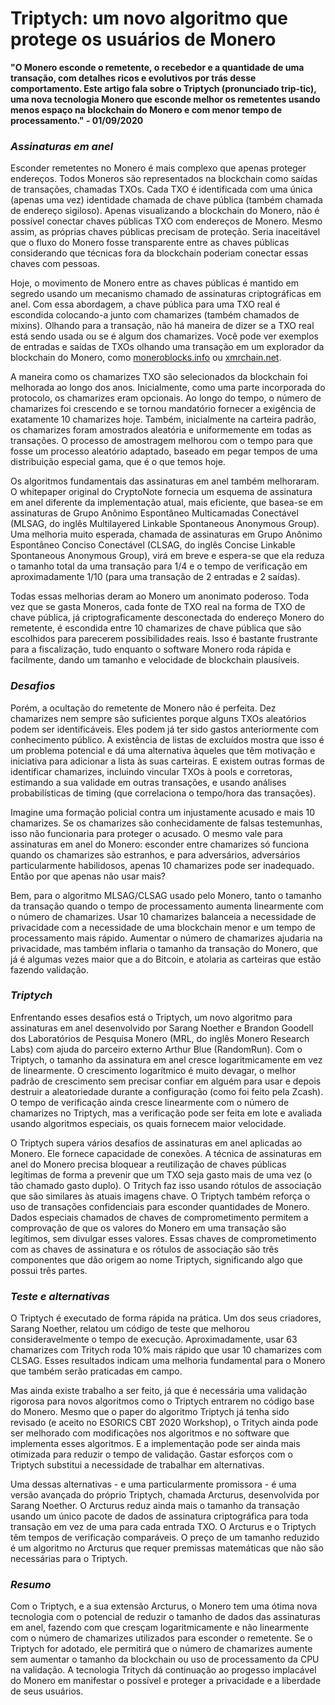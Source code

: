 # Triptych: um novo algoritmo que protege os usuários de Monero

**"O Monero esconde o remetente, o recebedor e a quantidade de uma transação, com detalhes ricos e evolutivos por trás desse comportamento. Este artigo fala sobre o Triptych (pronunciado trip-tic), uma nova tecnologia Monero que esconde melhor os remetentes usando menos espaço na blockchain do Monero e com menor tempo de processamento." - 01/09/2020**

### _Assinaturas em anel_

Esconder remetentes no Monero é mais complexo que apenas proteger endereços. Todos Moneros são representados na blockchain como saídas de transações, chamadas TXOs. Cada TXO é identificada com uma única (apenas uma vez) identidade chamada de chave pública (também chamada de endereço sigiloso). Apenas visualizando a blockchain do Monero, não é possível conectar chaves públicas TXO com endereços de Monero. Mesmo assim, as próprias chaves públicas precisam de proteção. Seria inaceitável que o fluxo do Monero fosse transparente entre as chaves públicas considerando que técnicas fora da blockchain poderiam conectar essas chaves com pessoas.

Hoje, o movimento de Monero entre as chaves públicas é mantido em segredo usando um mecanismo chamado de assinaturas criptográficas em anel. Com essa abordagem, a chave pública para uma TXO real é escondida colocando-a junto com chamarizes (também chamados de mixins). Olhando para a transação, não há maneira de dizer se a TXO real está sendo usada ou se é algum dos chamarizes. Você pode ver exemplos de entradas e saídas de TXOs olhando uma transação em um explorador da blockchain do Monero, como [moneroblocks.info](https://moneroblocks.info/) ou [xmrchain.net](https://xmrchain.net/).

A maneira como os chamarizes TXO são selecionados da blockchain foi melhorada ao longo dos anos. Inicialmente, como uma parte incorporada do protocolo, os chamarizes eram opcionais. Ao longo do tempo, o número de chamarizes foi crescendo e se tornou mandatório fornecer a exigência de exatamente 10 chamarizes hoje. Também, inicialmente na carteira padrão, os chamarizes foram amostrados aleatória e uniformemente em todas as transações. O processo de amostragem melhorou com o tempo para que fosse um processo aleatório adaptado, baseado em pegar tempos de uma distribuição especial gama, que é o que temos hoje.

Os algoritmos fundamentais das assinaturas em anel também melhoraram. O whitepaper original do CryptoNote fornecia um esquema de assinatura em anel diferente da implementação atual, mais eficiente, que basea-se em assinaturas de Grupo Anônimo Espontâneo Multicamadas Conectável (MLSAG, do inglês Multilayered Linkable Spontaneous Anonymous Group). Uma melhoria muito esperada, chamada de assinaturas em Grupo Anônimo Espontâneo Conciso Conectável (CLSAG, do inglês Concise Linkable Spontaneous Anonymous Group), virá em breve e espera-se que ela reduza o tamanho total da uma transação para 1/4 e o tempo de verificação em aproximadamente 1/10 (para uma transação de 2 entradas e 2 saídas).

Todas essas melhorias deram ao Monero um anonimato poderoso. Toda vez que se gasta Moneros, cada fonte de TXO real na forma de TXO de chave pública, já criptograficamente desconectada do endereço Monero do remetente, é escondida entre 10 chamarizes de chave pública que são escolhidos para parecerem possibilidades reais. Isso é bastante frustrante para a fiscalização, tudo enquanto o software Monero roda rápida e facilmente, dando um tamanho e velocidade de blockchain plausíveis.

### _Desafios_

Porém, a ocultação do remetente de Monero não é perfeita. Dez chamarizes nem sempre são suficientes porque alguns TXOs aleatórios podem ser identificáveis. Eles podem já ter sido gastos anteriormente com conhecimento público. A existência de listas de excluídos mostra que isso é um problema potencial e dá uma alternativa àqueles que têm motivação e iniciativa para adicionar a lista às suas carteiras. E existem outras formas de identificar chamarizes, incluindo vincular TXOs à pools e corretoras, estimando a sua validade em outras transações, e usando análises probabilísticas de timing (que correlaciona o tempo/hora das transações).

Imagine uma formação policial contra um injustamente acusado e mais 10 chamarizes. Se os chamarizes são conhecidamente de falsas testemunhas, isso não funcionaria para proteger o acusado. O mesmo vale para assinaturas em anel do Monero: esconder entre chamarizes só funciona quando os chamarizes são estranhos, e para adversários, adversários particularmente habilidosos, apenas 10 chamarizes pode ser inadequado. Então por que apenas não usar mais?

Bem, para o algoritmo MLSAG/CLSAG usado pelo Monero, tanto o tamanho da transação quando o tempo de processamento aumenta linearmente com o número de chamarizes. Usar 10 chamarizes balanceia a necessidade de privacidade com a necessidade de uma blockchain menor e um tempo de processamento mais rápido. Aumentar o número de chamarizes ajudaria na privacidade, mas também inflaria o tamanho da transação do Monero, que já é algumas vezes maior que a do Bitcoin, e atolaria as carteiras que estão fazendo validação.

### _Triptych_

Enfrentando esses desafios está o Triptych, um novo algoritmo para assinaturas em anel desenvolvido por Sarang Noether e Brandon Goodell dos Laboratórios de Pesquisa Monero (MRL, do inglês Monero Research Labs) com ajuda do parceiro externo Arthur Blue (RandomRun). Com o Triptych, o tamanho da assinatura em anel cresce logaritmicamente em vez de linearmente. O crescimento logarítmico é muito devagar, o melhor padrão de crescimento sem precisar confiar em alguém para usar e depois destruir a aleatoriedade durante a configuração (como foi feito pela Zcash). O tempo de verificação ainda cresce linearmente com o número de chamarizes no Triptych, mas a verificação pode ser feita em lote e avaliada usando algoritmos especiais, os quais fornecem maior velocidade.

O Triptych supera vários desafios de assinaturas em anel aplicadas ao Monero. Ele fornece capacidade de conexões. A técnica de assinaturas em anel do Monero precisa bloquear a reutilização de chaves públicas legítimas de forma a prevenir que um TXO seja gasto mais de uma vez (o tão chamado gasto duplo). O Tritych faz isso usando rótulos de associação que são similares às atuais imagens chave. O Triptych também reforça o uso de transações confidenciais para esconder quantidades de Monero. Dados especiais chamados de chaves de comprometimento permitem a comprovação de que os valores do Monero em uma transação são legítimos, sem divulgar esses valores. Essas chaves de comprometimento com as chaves de assinatura e os rótulos de associação são três componentes que dão origem ao nome Triptych, significando algo que possui três partes.

### _Teste e alternativas_

O Triptych é executado de forma rápida na prática. Um dos seus criadores, Sarang Noether, relatou um código de teste que melhorou consideravelmente o tempo de execução. Aproximadamente, usar 63 chamarizes com Tritych roda 10% mais rápido que usar 10 chamarizes com CLSAG. Esses resultados indicam uma melhoria fundamental para o Monero que também serão praticadas em campo.

Mas ainda existe trabalho a ser feito, já que é necessária uma validação rigorosa para novos algoritmos como o Triptych entrarem no código base do Monero. Mesmo que o paper do algoritmo Triptych já tenha sido revisado (e aceito no ESORICS CBT 2020 Workshop), o Tritych ainda pode ser melhorado com modificações nos algoritmos e no software que implementa esses algoritmos. E a implementação pode ser ainda mais otimizada para reduzir o tempo de validação. Gastar esforços com o Triptych substitui a necessidade de trabalhar em alternativas.

Uma dessas alternativas - e uma particularmente promissora - é uma versão avançada do próprio Triptych, chamada Arcturus, desenvolvida por Sarang Noether. O Arcturus reduz ainda mais o tamanho da transação usando um único pacote de dados de assinatura criptográfica para toda transação em vez de uma para cada entrada TXO. O Arcturus e o Triptych têm tempos de verificação comparáveis. O preço de um tamanho reduzido é um algoritmo no Arcturus que requer premissas matemáticas que não são necessárias para o Triptych.

### _Resumo_

Com o Triptych, e a sua extensão Arcturus, o Monero tem uma ótima nova tecnologia com o potencial de reduzir o tamanho de dados das assinaturas em anel, fazendo com que cresçam logaritmicamente e não linearmente com o número de chamarizes utilizados para esconder o remetente. Se o Triptych for adotado, ele permitirá que o número de chamarizes aumente sem aumentar o tamanho da blockchain ou uso de processamento da CPU na validação. A tecnologia Tritych dá continuação ao progesso implacável do Monero em manifestar o possível e proteger a privacidade e a liberdade de seus usuários.
